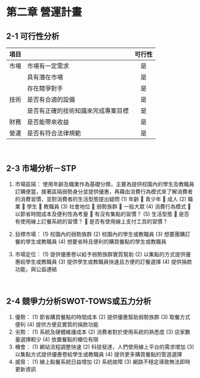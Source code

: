 # 第二章 營運計畫
## 2-1 可行性分析
| 項目 |                                  | 可行性 |
| ---- |:------------------------------  |:------:|
| 市場 | 市場有一定需求                     |   是   |
|      | 具有潛在市場                      |   是   |
|      | 存在競爭對手                      |   是   |
| 技術 | 是否有合適的設備                    |   是   |
|      | 是否有正確的技術知識來完成專案目標    |   是   |
| 財務 | 是否能帶來收益                     |   是   |
| 營運 | 是否有符合法律規範                  |   是   |
<br>

## 2-3 市場分析－STP
 1.	市場區隔：
使用年齡及職業作為基礎分類，主要為提供校園內的學生及教職員訂購便當，接著區隔弱勢身分並提供優惠，再藉由消費行為模式來了解消費者的消費習慣，並對消費者的生活型態提出疑問
(1)	年齡
	青少年
	成人
(2)	職業
	學生
	教職員
(3)	社會地位
	弱勢族群
	一般大眾
(4)	消費行為模式
	以節省時間成本及便利性為考量
	有沒有集點的習慣？
(5)	生活型態
	是否有使用線上訂餐系統的習慣？
	是否有使用線上支付工具的習慣？

 2.	目標市場：
(1)	校園內的弱勢族群
(2)	校園內的學生或教職員
(3)	想要團購訂餐的學生或教職員
(4)	想要省時且便利的購買餐點的學生或教職員
3.	市場定位：
(1)	提供優惠卷以給予弱勢族群實質幫助
(2)	以集點的方式提供優惠給學生或教職員
(3)	提供學生或教職員快速且方便的訂餐選擇
(4)	提供捐款功能，與公益連結
<br>

## 2-4 競爭力分析SWOT-TOWS或五力分析
1.	優勢：
(1)	節省購買餐點的時間成本
(2)	提供優惠幫助弱勢族群
(3)	取餐方式便利
(4)	提供方便且實質的捐款功能
2.	劣勢：
(1)	系統及硬體維護成本
(2)	消費者對於使用系統的熟悉度
(3)	店家數量選擇較少
(4)	放置餐點的櫃位有限
3.	機會：
(1)	網站流程調整快速
(2)	科技發達，人們使用線上平台的需求增加
(3)	以集點方式提供優惠卷給學生或教職員
(4)	提供更多購買餐點的管道選擇
4.	威脅：
(1)	線上點餐系統日益增加
(2)	系統故障
(3)	網路不穩定導致無法即時更新資訊
<br>

